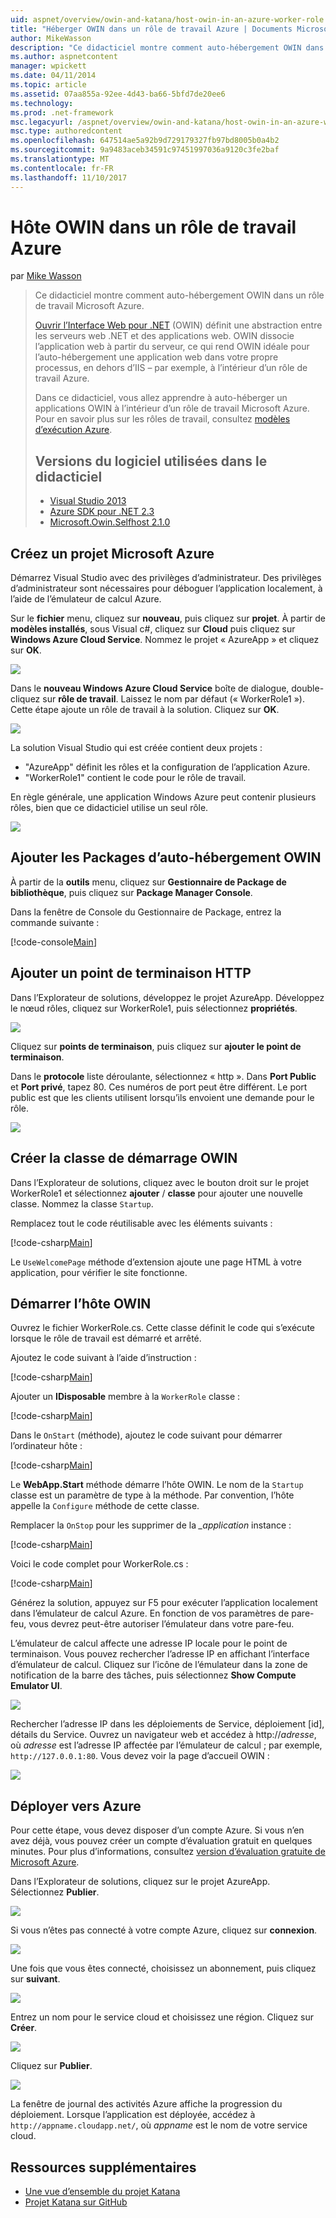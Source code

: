 ```yaml
---
uid: aspnet/overview/owin-and-katana/host-owin-in-an-azure-worker-role
title: "Héberger OWIN dans un rôle de travail Azure | Documents Microsoft"
author: MikeWasson
description: "Ce didacticiel montre comment auto-hébergement OWIN dans un rôle de travail Microsoft Azure. Interface Web ouverte pour .NET (OWIN) définit une abstraction entre le serveur web .NET..."
ms.author: aspnetcontent
manager: wpickett
ms.date: 04/11/2014
ms.topic: article
ms.assetid: 07aa855a-92ee-4d43-ba66-5bfd7de20ee6
ms.technology: 
ms.prod: .net-framework
msc.legacyurl: /aspnet/overview/owin-and-katana/host-owin-in-an-azure-worker-role
msc.type: authoredcontent
ms.openlocfilehash: 647514ae5a92b9d729179327fb97bd8005b0a4b2
ms.sourcegitcommit: 9a9483aceb34591c97451997036a9120c3fe2baf
ms.translationtype: MT
ms.contentlocale: fr-FR
ms.lasthandoff: 11/10/2017
---
```

<a name="host-owin-in-an-azure-worker-role"></a>Hôte OWIN dans un rôle de travail Azure
====================
par [Mike Wasson](https://github.com/MikeWasson)

> Ce didacticiel montre comment auto-hébergement OWIN dans un rôle de travail Microsoft Azure.
> 
> [Ouvrir l’Interface Web pour .NET](http://owin.org/) (OWIN) définit une abstraction entre les serveurs web .NET et des applications web. OWIN dissocie l’application web à partir du serveur, ce qui rend OWIN idéale pour l’auto-hébergement une application web dans votre propre processus, en dehors d’IIS – par exemple, à l’intérieur d’un rôle de travail Azure.
> 
> Dans ce didacticiel, vous allez apprendre à auto-héberger un applications OWIN à l’intérieur d’un rôle de travail Microsoft Azure. Pour en savoir plus sur les rôles de travail, consultez [modèles d’exécution Azure](https://azure.microsoft.com/en-us/documentation/articles/fundamentals-application-models/#CloudServices).
> 
> ## <a name="software-versions-used-in-the-tutorial"></a>Versions du logiciel utilisées dans le didacticiel
> 
> 
> - [Visual Studio 2013](https://www.microsoft.com/visualstudio/eng/2013-downloads)
> - [Azure SDK pour .NET 2.3](https://azure.microsoft.com/en-us/downloads/)
> - [Microsoft.Owin.Selfhost 2.1.0](http://www.nuget.org/packages/Microsoft.Owin.SelfHost/2.1.0)


## <a name="create-a-microsoft-azure-project"></a>Créez un projet Microsoft Azure

Démarrez Visual Studio avec des privilèges d’administrateur. Des privilèges d’administrateur sont nécessaires pour déboguer l’application localement, à l’aide de l’émulateur de calcul Azure.

Sur le **fichier** menu, cliquez sur **nouveau**, puis cliquez sur **projet**. À partir de **modèles installés**, sous Visual c#, cliquez sur **Cloud** puis cliquez sur **Windows Azure Cloud Service**. Nommez le projet « AzureApp » et cliquez sur **OK**.

[![](host-owin-in-an-azure-worker-role/_static/image2.png)](host-owin-in-an-azure-worker-role/_static/image1.png)

Dans le **nouveau Windows Azure Cloud Service** boîte de dialogue, double-cliquez sur **rôle de travail**. Laissez le nom par défaut (« WorkerRole1 »). Cette étape ajoute un rôle de travail à la solution. Cliquez sur **OK**.

[![](host-owin-in-an-azure-worker-role/_static/image4.png)](host-owin-in-an-azure-worker-role/_static/image3.png)

La solution Visual Studio qui est créée contient deux projets :

- &quot;AzureApp&quot; définit les rôles et la configuration de l’application Azure.
- &quot;WorkerRole1&quot; contient le code pour le rôle de travail.

En règle générale, une application Windows Azure peut contenir plusieurs rôles, bien que ce didacticiel utilise un seul rôle.

![](host-owin-in-an-azure-worker-role/_static/image5.png)

## <a name="add-the-owin-self-host-packages"></a>Ajouter les Packages d’auto-hébergement OWIN

À partir de la **outils** menu, cliquez sur **Gestionnaire de Package de bibliothèque**, puis cliquez sur **Package Manager Console**.

Dans la fenêtre de Console du Gestionnaire de Package, entrez la commande suivante :

[!code-console[Main](host-owin-in-an-azure-worker-role/samples/sample1.cmd)]

## <a name="add-an-http-endpoint"></a>Ajouter un point de terminaison HTTP

Dans l’Explorateur de solutions, développez le projet AzureApp. Développez le nœud rôles, cliquez sur WorkerRole1, puis sélectionnez **propriétés**.

![](host-owin-in-an-azure-worker-role/_static/image6.png)

Cliquez sur **points de terminaison**, puis cliquez sur **ajouter le point de terminaison**.

Dans le **protocole** liste déroulante, sélectionnez « http ». Dans **Port Public** et **Port privé**, tapez 80. Ces numéros de port peut être différent. Le port public est que les clients utilisent lorsqu’ils envoient une demande pour le rôle.

[![](host-owin-in-an-azure-worker-role/_static/image8.png)](host-owin-in-an-azure-worker-role/_static/image7.png)

## <a name="create-the-owin-startup-class"></a>Créer la classe de démarrage OWIN

Dans l’Explorateur de solutions, cliquez avec le bouton droit sur le projet WorkerRole1 et sélectionnez **ajouter** / **classe** pour ajouter une nouvelle classe. Nommez la classe `Startup`.

Remplacez tout le code réutilisable avec les éléments suivants :

[!code-csharp[Main](host-owin-in-an-azure-worker-role/samples/sample2.cs)]

Le `UseWelcomePage` méthode d’extension ajoute une page HTML à votre application, pour vérifier le site fonctionne.

## <a name="start-the-owin-host"></a>Démarrer l’hôte OWIN

Ouvrez le fichier WorkerRole.cs. Cette classe définit le code qui s’exécute lorsque le rôle de travail est démarré et arrêté.

Ajoutez le code suivant à l’aide d’instruction :

[!code-csharp[Main](host-owin-in-an-azure-worker-role/samples/sample3.cs)]

Ajouter un **IDisposable** membre à la `WorkerRole` classe :

[!code-csharp[Main](host-owin-in-an-azure-worker-role/samples/sample4.cs)]

Dans le `OnStart` (méthode), ajoutez le code suivant pour démarrer l’ordinateur hôte :

[!code-csharp[Main](host-owin-in-an-azure-worker-role/samples/sample5.cs?highlight=5)]

Le **WebApp.Start** méthode démarre l’hôte OWIN. Le nom de la `Startup` classe est un paramètre de type à la méthode. Par convention, l’hôte appelle la `Configure` méthode de cette classe.

Remplacer la `OnStop` pour les supprimer de la  *\_application* instance :

[!code-csharp[Main](host-owin-in-an-azure-worker-role/samples/sample6.cs)]

Voici le code complet pour WorkerRole.cs :

[!code-csharp[Main](host-owin-in-an-azure-worker-role/samples/sample7.cs)]

Générez la solution, appuyez sur F5 pour exécuter l’application localement dans l’émulateur de calcul Azure. En fonction de vos paramètres de pare-feu, vous devrez peut-être autoriser l’émulateur dans votre pare-feu.

L’émulateur de calcul affecte une adresse IP locale pour le point de terminaison. Vous pouvez rechercher l’adresse IP en affichant l’interface d’émulateur de calcul. Cliquez sur l’icône de l’émulateur dans la zone de notification de la barre des tâches, puis sélectionnez **Show Compute Emulator UI**.

[![](host-owin-in-an-azure-worker-role/_static/image10.png)](host-owin-in-an-azure-worker-role/_static/image9.png)

Rechercher l’adresse IP dans les déploiements de Service, déploiement [id], détails du Service. Ouvrez un navigateur web et accédez à http://*adresse*, où *adresse* est l’adresse IP affectée par l’émulateur de calcul ; par exemple, `http://127.0.0.1:80`. Vous devez voir la page d’accueil OWIN :

![](host-owin-in-an-azure-worker-role/_static/image11.png)

## <a name="deploy-to-azure"></a>Déployer vers Azure

Pour cette étape, vous devez disposer d’un compte Azure. Si vous n’en avez déjà, vous pouvez créer un compte d’évaluation gratuit en quelques minutes. Pour plus d’informations, consultez [version d’évaluation gratuite de Microsoft Azure](https://azure.microsoft.com/en-us/pricing/free-trial/?WT.mc_id=A261C142F).

Dans l’Explorateur de solutions, cliquez sur le projet AzureApp. Sélectionnez **Publier**.

![](host-owin-in-an-azure-worker-role/_static/image12.png)

Si vous n’êtes pas connecté à votre compte Azure, cliquez sur **connexion**.

[![](host-owin-in-an-azure-worker-role/_static/image14.png)](host-owin-in-an-azure-worker-role/_static/image13.png)

Une fois que vous êtes connecté, choisissez un abonnement, puis cliquez sur **suivant**.

[![](host-owin-in-an-azure-worker-role/_static/image16.png)](host-owin-in-an-azure-worker-role/_static/image15.png)

Entrez un nom pour le service cloud et choisissez une région. Cliquez sur **Créer**.

![](host-owin-in-an-azure-worker-role/_static/image17.png)

Cliquez sur **Publier**.

[![](host-owin-in-an-azure-worker-role/_static/image19.png)](host-owin-in-an-azure-worker-role/_static/image18.png)

La fenêtre de journal des activités Azure affiche la progression du déploiement. Lorsque l’application est déployée, accédez à `http://appname.cloudapp.net/`, où *appname* est le nom de votre service cloud.

## <a name="additional-resources"></a>Ressources supplémentaires

- [Une vue d’ensemble du projet Katana](an-overview-of-project-katana.md)
- [Projet Katana sur GitHub](https://github.com/aspnet/AspNetKatana/)
